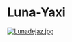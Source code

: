 # Luna-Yaxi
[![Lunadejaz.jpg](https://i.postimg.cc/cCXDKx7x/Lunadejaz.jpg)](https://postimg.cc/jnn6mrkm)
